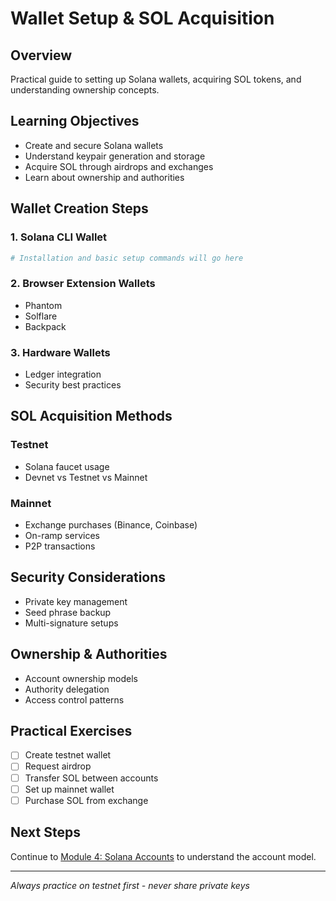 # Wallet Setup & SOL Acquisition

## Overview
Practical guide to setting up Solana wallets, acquiring SOL tokens, and understanding ownership concepts.

## Learning Objectives
- Create and secure Solana wallets
- Understand keypair generation and storage
- Acquire SOL through airdrops and exchanges
- Learn about ownership and authorities

## Wallet Creation Steps

### 1. Solana CLI Wallet
```bash
# Installation and basic setup commands will go here
```

### 2. Browser Extension Wallets
- Phantom
- Solflare
- Backpack

### 3. Hardware Wallets
- Ledger integration
- Security best practices

## SOL Acquisition Methods

### Testnet
- Solana faucet usage
- Devnet vs Testnet vs Mainnet

### Mainnet
- Exchange purchases (Binance, Coinbase)
- On-ramp services
- P2P transactions

## Security Considerations
- Private key management
- Seed phrase backup
- Multi-signature setups

## Ownership & Authorities
- Account ownership models
- Authority delegation
- Access control patterns

## Practical Exercises
- [ ] Create testnet wallet
- [ ] Request airdrop
- [ ] Transfer SOL between accounts
- [ ] Set up mainnet wallet
- [ ] Purchase SOL from exchange

## Next Steps
Continue to [Module 4: Solana Accounts](../04-solana-accounts/) to understand the account model.

---
*Always practice on testnet first - never share private keys*
